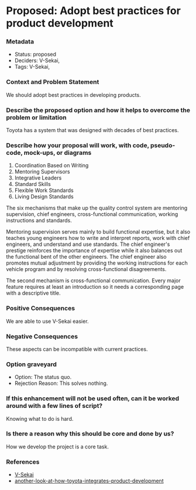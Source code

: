 # Proposed: Adopt best practices for product development

### Metadata

- Status: proposed <!-- draft | proposed | rejected | accepted | deprecated | superseded by -->
- Deciders: V-Sekai,
- Tags: V-Sekai,

### Context and Problem Statement

We should adopt best practices in developing products.

### Describe the proposed option and how it helps to overcome the problem or limitation

Toyota has a system that was designed with decades of best practices.

### Describe how your proposal will work, with code, pseudo-code, mock-ups, or diagrams

1. Coordination Based on Writing
2. Mentoring Supervisors
3. Integrative Leaders
4. Standard Skills
5. Flexible Work Standards
6. Living Design Standards

The six mechanisms that make up the quality control system are mentoring supervision, chief engineers, cross-functional communication, working instructions and standards.

Mentoring supervision serves mainly to build functional expertise, but it also teaches young engineers how to write and interpret reports, work with chief engineers, and understand and use standards. The chief engineer's prestige reinforces the importance of expertise while it also balances out the functional bent of the other engineers. The chief engineer also promotes mutual adjustment by providing the working instructions for each vehicle program and by resolving cross-functional disagreements.

The second mechanism is cross-functional communication. Every major feature requires at least an introduction so it needs a corresponding page with a descriptive title.

### Positive Consequences

We are able to use V-Sekai easier.

### Negative Consequences

These aspects can be incompatible with current practices.

### Option graveyard

- Option: The status quo. <!-- List the proposed options no longer open for consideration. -->
- Rejection Reason: This solves nothing. <!-- List the reasons for the rejection: (the bad traits) -->

### If this enhancement will not be used often, can it be worked around with a few lines of script?

Knowing what to do is hard.

### Is there a reason why this should be core and done by us?

How we develop the project is a core task.

### References

- [V-Sekai](https://v-sekai.org/)
- [another-look-at-how-toyota-integrates-product-development](https://hbr.org/1998/07/another-look-at-how-toyota-integrates-product-development)
